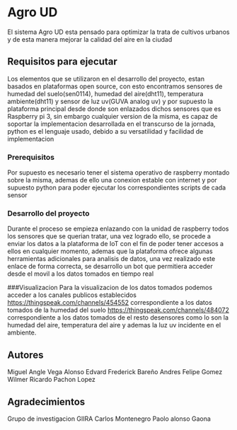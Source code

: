 # Agro UD

El sistema Agro UD esta pensado para optimizar la trata de cultivos urbanos y de esta manera mejorar la calidad del aire en la ciudad 

## Requisitos para ejecutar

Los elementos que se utilizaron en el desarrollo del proyecto, estan basados en plataformas open source, con esto encontramos sensores de humedad del suelo(sen0114), humedad del aire(dht11), temperatura ambiente(dht11) y sensor de luz uv(GUVA analog uv) y por supuesto la plataforma principal desde donde son enlazados dichos sensores que es Raspberry pi 3, sin embargo cualquier version de la misma, es capaz de soportar la implementacion desarrollada en el transcurso de la jornada, python es el lenguaje usado, debido a su versatilidad y facilidad de implementacion

### Prerequisitos

Por supuesto es necesario tener el sistema operativo de raspberry montado sobre la misma, ademas de ello una conexion estable con internet y por supuesto python para poder ejecutar los correspondientes scripts de cada sensor

### Desarrollo del proyecto

Durante el proceso se empieza enlazando con la unidad de raspberry todos los sensores que se querian tratar, una vez logrado ello, se procede a enviar los datos a la plataforma de IoT con el fin de poder tener accesos a ellos en cualquier momento, ademas que la plataforma ofrece algunas herramientas adicionales para analisis de datos, una vez realizado este enlace de forma 
correcta, se desarrollo un bot que permitiera acceder desde el movil a los datos tomados en tiempo real

###Visualizacion
Para la visualizacion de los datos tomados podemos acceder a los canales publicos establecidos https://thingspeak.com/channels/454552 correspondiente a los datos tomados de la humedad del suelo 
https://thingspeak.com/channels/484072 correspondiente a los datos tomados de el resto desensores como lo son la humedad del aire, temperatura del aire y ademas la luz uv incidente en el ambiente.


## Autores

Miguel Angle Vega Alonso
Edvard Frederick Bareño
Andres Felipe Gomez 
Wilmer Ricardo Pachon Lopez



## Agradecimientos

Grupo de investigacion GIIRA
Carlos Montenegro
Paolo alonso Gaona

